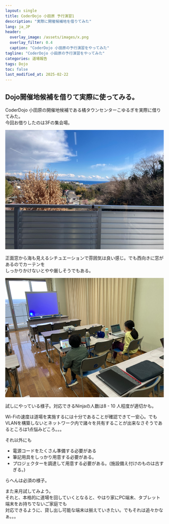 ```yaml
---
layout: single
title: CoderDojo 小田原 予行演習1
description: "実際に開催候補地を借りてみた"
lang: ja_JP
header:
  overlay_image: /assets/images/x.png
  overlay_filter: 0.4
  caption: "CoderDojo 小田原の予行演習をやってみた"
tagline: "CoderDojo 小田原の予行演習をやってみた"
categories: 道場報告
tags: Dojo
toc: false
last_modified_at: 2025-02-22
---
```


## Dojo開催地候補を借りて実際に使ってみる。

CoderDojo 小田原の開催地候補である橘タウンセンターこゆるぎを実際に借りてみた。  
今回お借りしたのは3Fの集会場。

<img src="/assets/images/CoderDojo_prepra1/1.JPG" style="zoom:67%;" />



正面窓から海も見えるシチュエーションで雰囲気は良い感じ。でも西向きに窓があるのでカーテンを  
しっかりかけないとやや厳しそうでもある。



<img src="/assets/images/CoderDojo_prepra1/2.JPG" style="zoom:67%;" />

試しにやっている様子。対応できるNinjaの人数は8 - 10 人程度が適切かも。  
  
Wi-Fiの速度は道場を実施するには十分であることが確認できて一安心。でもVLANを構築しないとネットワーク内で諸々を共有することが出来なさそうであるところは1点悩みどころ。。。  
  
  
それ以外にも  
  
- 電源コードをたくさん準備する必要がある
- 筆記用具をしっかり用意する必要がある。
- プロジェクターを調達して用意する必要がある。(施設備え付けのものは古すぎる。)
  
らへんは必須の様子。
  
また来月試してみよう。  
それと、本格的に道場を回していくとなると、やはり家にPC端末、タブレット端末をお持ちでないご家庭でも  
対応できるように、貸し出し可能な端末は揃えていきたい。でもそれは追々かなぁ。。。
